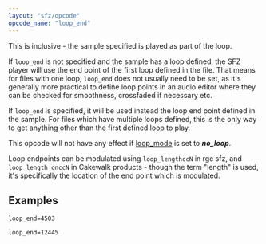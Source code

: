 ```yaml
---
layout: "sfz/opcode"
opcode_name: "loop_end"
---
```

This is inclusive - the sample specified is played as part of the loop.

If `loop_end` is not specified and the sample has a loop defined, the SFZ player
will use the end point of the first loop defined in the file. That means for
files with one loop, `loop_end` does not usually need to be set, as it's generally
more practical to define loop points in an audio editor where they can be checked
for smoothness, crossfaded if necessary etc.

If `loop_end` is specified, it will be used instead the loop end point defined in
the sample. For files which have multiple loops defined, this is the only way to
get anything other than the first defined loop to play.

This opcode will not have any effect if [loop_mode](loop_mode) is set
to ***no_loop***.

Loop endpoints can be modulated using `loop_lengthccN` in rgc sfz, and
`loop_length_onccN` in Cakewalk products - though the term "length" is used, it's
specifically the location of the end point which is modulated.

## Examples

```
loop_end=4503

loop_end=12445
```
